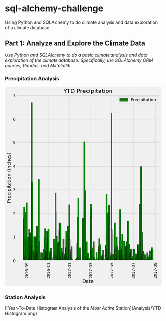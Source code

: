 # sql-alchemy-challenge
Using Python and SQLAlchemy to do climate analysis and data exploration of a climate database.

## **Part 1: Analyze and Explore the Climate Data**

*Use Python and SQLAlchemy to do a basic climate analysis and data exploration of the climate database. Specifically,  use SQLAlchemy ORM queries, Pandas, and Matplotlib.*

### Precipitation Analysis

![Year-To-Date Precipitation Analysis](Analysis/YTD_Precipitation.png)

### Station Analysis

![Year-To-Date Histogram Analysis of the *Most Active* Station](Analysis/YTD Histogram.png)



